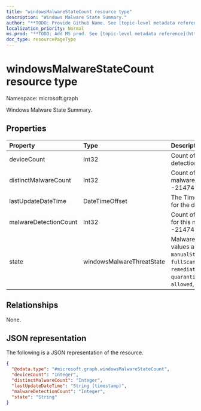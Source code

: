 ```yaml
---
title: "windowsMalwareStateCount resource type"
description: "Windows Malware State Summary."
author: "**TODO: Provide Github Name. See [topic-level metadata reference](https://msgo.azurewebsites.net/add/document/guidelines/metadata.html#topic-level-metadata)**"
localization_priority: Normal
ms.prod: "**TODO: Add MS prod. See [topic-level metadata reference](https://msgo.azurewebsites.net/add/document/guidelines/metadata.html#topic-level-metadata)**"
doc_type: resourcePageType
---
```


# windowsMalwareStateCount resource type

Namespace: microsoft.graph



Windows Malware State Summary.

## Properties
|Property|Type|Description|
|:---|:---|:---|
|deviceCount|Int32|Count of devices with malware detections for this malware State|
|distinctMalwareCount|Int32|Count of distinct malwares for this malware State. Valid values -2147483648 to 2147483647|
|lastUpdateDateTime|DateTimeOffset|The Timestamp of the last update for the device count in UTC|
|malwareDetectionCount|Int32|Count of total malware detections for this malware State. Valid values -2147483648 to 2147483647|
|state|windowsMalwareThreatState|Malware Threat State. Possible values are: `active`, `actionFailed`, `manualStepsRequired`, `fullScanRequired`, `rebootRequired`, `remediatedWithNonCriticalFailures`, `quarantined`, `removed`, `cleaned`, `allowed`, `noStatusCleared`.|

## Relationships
None.

## JSON representation
The following is a JSON representation of the resource.
<!-- {
  "blockType": "resource",
  "@odata.type": "microsoft.graph.windowsMalwareStateCount"
}
-->
``` json
{
  "@odata.type": "#microsoft.graph.windowsMalwareStateCount",
  "deviceCount": "Integer",
  "distinctMalwareCount": "Integer",
  "lastUpdateDateTime": "String (timestamp)",
  "malwareDetectionCount": "Integer",
  "state": "String"
}
```

